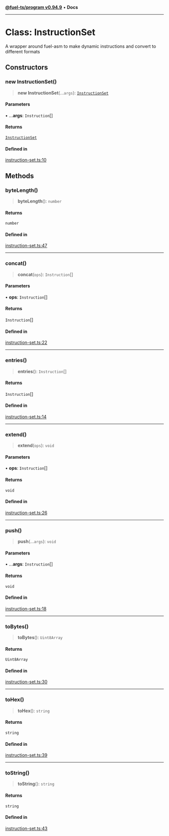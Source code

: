[**@fuel-ts/program v0.94.9**](../index.md) • **Docs**

***

# Class: InstructionSet

A wrapper around fuel-asm to make dynamic instructions and convert to different formats

## Constructors

### new InstructionSet()

> **new InstructionSet**(...`args`): [`InstructionSet`](InstructionSet.md)

#### Parameters

• ...**args**: `Instruction`[]

#### Returns

[`InstructionSet`](InstructionSet.md)

#### Defined in

[instruction-set.ts:10](https://github.com/FuelLabs/fuels-ts/blob/6074ab538bfb9e8b48e10c710d2d5944a3027bc5/packages/program/src/instruction-set.ts#L10)

## Methods

### byteLength()

> **byteLength**(): `number`

#### Returns

`number`

#### Defined in

[instruction-set.ts:47](https://github.com/FuelLabs/fuels-ts/blob/6074ab538bfb9e8b48e10c710d2d5944a3027bc5/packages/program/src/instruction-set.ts#L47)

***

### concat()

> **concat**(`ops`): `Instruction`[]

#### Parameters

• **ops**: `Instruction`[]

#### Returns

`Instruction`[]

#### Defined in

[instruction-set.ts:22](https://github.com/FuelLabs/fuels-ts/blob/6074ab538bfb9e8b48e10c710d2d5944a3027bc5/packages/program/src/instruction-set.ts#L22)

***

### entries()

> **entries**(): `Instruction`[]

#### Returns

`Instruction`[]

#### Defined in

[instruction-set.ts:14](https://github.com/FuelLabs/fuels-ts/blob/6074ab538bfb9e8b48e10c710d2d5944a3027bc5/packages/program/src/instruction-set.ts#L14)

***

### extend()

> **extend**(`ops`): `void`

#### Parameters

• **ops**: `Instruction`[]

#### Returns

`void`

#### Defined in

[instruction-set.ts:26](https://github.com/FuelLabs/fuels-ts/blob/6074ab538bfb9e8b48e10c710d2d5944a3027bc5/packages/program/src/instruction-set.ts#L26)

***

### push()

> **push**(...`args`): `void`

#### Parameters

• ...**args**: `Instruction`[]

#### Returns

`void`

#### Defined in

[instruction-set.ts:18](https://github.com/FuelLabs/fuels-ts/blob/6074ab538bfb9e8b48e10c710d2d5944a3027bc5/packages/program/src/instruction-set.ts#L18)

***

### toBytes()

> **toBytes**(): `Uint8Array`

#### Returns

`Uint8Array`

#### Defined in

[instruction-set.ts:30](https://github.com/FuelLabs/fuels-ts/blob/6074ab538bfb9e8b48e10c710d2d5944a3027bc5/packages/program/src/instruction-set.ts#L30)

***

### toHex()

> **toHex**(): `string`

#### Returns

`string`

#### Defined in

[instruction-set.ts:39](https://github.com/FuelLabs/fuels-ts/blob/6074ab538bfb9e8b48e10c710d2d5944a3027bc5/packages/program/src/instruction-set.ts#L39)

***

### toString()

> **toString**(): `string`

#### Returns

`string`

#### Defined in

[instruction-set.ts:43](https://github.com/FuelLabs/fuels-ts/blob/6074ab538bfb9e8b48e10c710d2d5944a3027bc5/packages/program/src/instruction-set.ts#L43)
